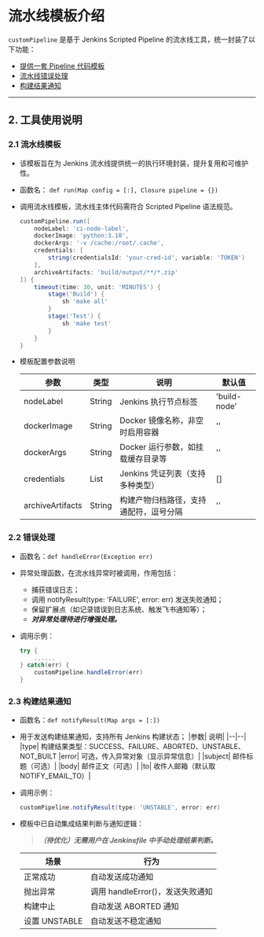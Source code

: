 # 流水线模板介绍

`customPipeline` 是基于 Jenkins Scripted Pipeline 的流水线工具，统一封装了以下功能：

- [提供一套 Pipeline 代码模板](#21-流水线模板)
- [流水线错误处理](#22-错误处理)
- [构建结果通知](#23-构建结果通知)
---

## 2. 工具使用说明
### 2.1 流水线模板

- 该模板旨在为 Jenkins 流水线提供统一的执行环境封装，提升复用和可维护性。
- 函数名：
`def run(Map config = [:], Closure pipeline = {})`
- 调用流水线模板，流水线主体代码需符合 Scripted Pipeline 语法规范。
    ```groovy
    customPipeline.run([
        nodeLabel: 'ci-node-label',
        dockerImage: 'python:3.10',
        dockerArgs: '-v /cache:/root/.cache',
        credentials: [
            string(credentialsId: 'your-cred-id', variable: 'TOKEN')
        ],
        archiveArtifacts: 'build/output/**/*.zip'
    ]) {
        timeout(time: 30, unit: 'MINUTES') {
            stage('Build') {
                sh 'make all'
            }
            stage('Test') {
                sh 'make test'
            }
        }
    }
    ```
- 模板配置参数说明

    |参数	|类型	|说明	|默认值|
    |--|--|--|--|
    |nodeLabel|	String	|Jenkins 执行节点标签|	'build-node'
    |dockerImage|	String	|Docker 镜像名称，非空时启用容器|	''
    |dockerArgs|	String	|Docker 运行参数，如挂载缓存目录等	|''
    |credentials|	List	|Jenkins 凭证列表（支持多种类型）|	[]
    |archiveArtifacts|	String	|构建产物归档路径，支持通配符，逗号分隔|	''
### 2.2 错误处理
- 函数名：`def handleError(Exception err)`
- 异常处理函数，在流水线异常时被调用，作用包括：
    - 捕获错误日志；
    - 调用 notifyResult(type: 'FAILURE', error: err) 发送失败通知；
    - 保留扩展点（如记录错误到日志系统、触发飞书通知等）；
    - ***对异常处理待进行增强处理。***
- 调用示例：

    ```groovy
    try {
        ......
    } catch(err) {
        customPipeline.handleError(err)
    }
    ```
### 2.3 构建结果通知
- 函数名：`def notifyResult(Map args = [:])`
- 用于发送构建结果通知，支持所有 Jenkins 构建状态；
    |参数|	说明|
    |--|--|
    |type|	构建结果类型：SUCCESS、FAILURE、ABORTED、UNSTABLE、NOT_BUILT
    |error|	可选，传入异常对象（显示异常信息）|
    |subject|	邮件标题（可选）|
    |body|	邮件正文（可选）|
    |to|	收件人邮箱（默认取 NOTIFY_EMAIL_TO）|
- 调用示例：

    ```groovy
    customPipeline.notifyResult(type: 'UNSTABLE', error: err)
    ```
- 模板中已自动集成结果判断与通知逻辑：
    > ***（待优化）无需用户在 Jenkinsfile 中手动处理结果判断。***

    |场景	|行为|
    |--|--|
    |正常成功	|自动发送成功通知|
    |抛出异常	|调用 handleError()，发送失败通知|
    |构建中止	|自动发送 ABORTED 通知|
    |设置 UNSTABLE	|自动发送不稳定通知|
